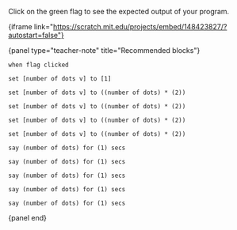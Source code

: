 Click on the green flag to see the expected output of your program.

{iframe link="https://scratch.mit.edu/projects/embed/148423827/?autostart=false"}

{panel type="teacher-note" title="Recommended blocks"}

```scratch
when flag clicked
```

```scratch:split:random
set [number of dots v] to [1]

set [number of dots v] to ((number of dots) * (2))

set [number of dots v] to ((number of dots) * (2))

set [number of dots v] to ((number of dots) * (2))

set [number of dots v] to ((number of dots) * (2))
```

```scratch:split
say (number of dots) for (1) secs

say (number of dots) for (1) secs

say (number of dots) for (1) secs

say (number of dots) for (1) secs

say (number of dots) for (1) secs
```

{panel end}
